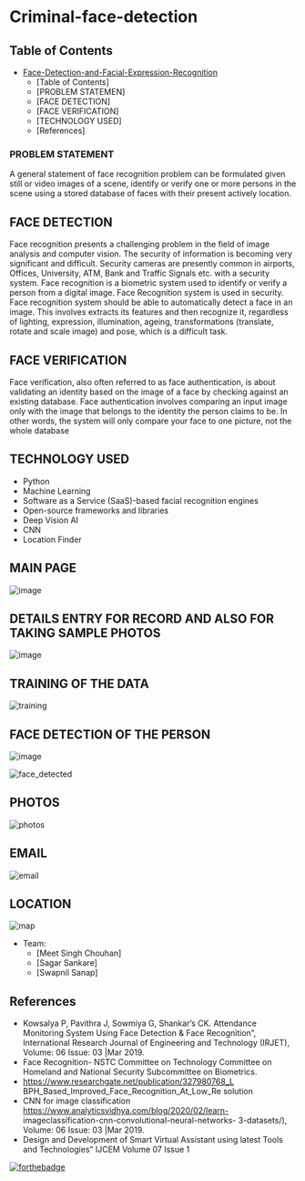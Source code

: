 # Criminal-face-detection

## Table of Contents

- [Face-Detection-and-Facial-Expression-Recognition](#face-detection-and-facial-expression-recognition)
  - [Table of Contents]
  - [PROBLEM STATEMEN]
  - [FACE DETECTION]
  - [FACE VERIFICATION]
  - [TECHNOLOGY USED]
  - [References]



### PROBLEM STATEMENT
A general statement of face recognition problem can be formulated  given still or video images of a scene, identify or verify one or more persons in the scene using a stored database of faces with their present actively location.

## FACE DETECTION
Face recognition presents a challenging problem in the field of image analysis and computer vision. The security of information is becoming very significant and difficult. Security cameras are presently common in airports, Offices, University, ATM, Bank and Traffic Signals etc. with a security system. Face recognition is a biometric system used to identify or verify a person from a digital image. Face Recognition system is used in security. Face recognition system should be able to automatically detect a face in an image. This involves extracts its features and then recognize it, regardless of lighting, expression, illumination, ageing, transformations (translate, rotate and scale image) and pose, which is a difficult task.

## FACE VERIFICATION
Face verification, also often referred to as face authentication, is about validating an identity based on the image of a face by checking against an existing database.
Face authentication involves comparing an input image only with the image that belongs to the identity the person claims to be. In other words, the system will only compare your face to one picture, not the whole database

## TECHNOLOGY USED
- Python
- Machine Learning
- Software as a Service (SaaS)-based facial recognition engines
- Open-source frameworks and libraries
- Deep Vision AI
- CNN
- Location Finder

## MAIN PAGE
![image](https://user-images.githubusercontent.com/67871362/178801358-1bc216de-d758-4767-b3fe-70fb67200da6.png)

## DETAILS ENTRY FOR RECORD AND ALSO FOR TAKING SAMPLE PHOTOS
![image](https://user-images.githubusercontent.com/67871362/178801521-f935d949-bbff-4667-b38a-45a98c08e129.png)

## TRAINING OF THE DATA
![training](https://user-images.githubusercontent.com/67871362/178802366-cf4138c6-5a0f-4828-b9eb-c15c22f51d21.png)

## FACE DETECTION OF THE PERSON
![image](https://user-images.githubusercontent.com/67871362/178801409-35dea222-1cff-47c9-9dd9-6790e60cc49c.png)

![face_detected](https://user-images.githubusercontent.com/67871362/178802078-793ffb09-bcf7-41f9-b493-7e7a51852483.png)

## PHOTOS
![photos](https://user-images.githubusercontent.com/67871362/178802866-e4c26d37-e205-43b7-a7ba-2ff3b9870ada.png)

## EMAIL 
![email](https://user-images.githubusercontent.com/67871362/178803025-fc9bcc99-439e-4b7e-98b9-4b7c2e5759a8.png)

## LOCATION
![map](https://user-images.githubusercontent.com/67871362/178803083-c5e40fd7-1788-42be-9bc1-16b15ab9ea3a.png)


<!-- CONTRIBUTING -->

* Team:
  * [Meet Singh Chouhan]
  * [Sagar Sankare]
  * [Swapnil Sanap]

## References

* Kowsalya P, Pavithra J, Sowmiya G, Shankar’s CK. Attendance Monitoring System Using Face Detection & Face Recognition”, International Research Journal of Engineering and Technology (IRJET), Volume: 06 Issue: 03 |Mar 2019.
* Face Recognition- NSTC Committee on Technology Committee on Homeland and National Security Subcommittee on Biometrics.
* https://www.researchgate.net/publication/327980768_L BPH_Based_Improved_Face_Recognition_At_Low_Re solution
* CNN	for	image	classification https://www.analyticsvidhya.com/blog/2020/02/learn- imageclassification-cnn-convolutional-neural-networks- 3-datasets/), Volume: 06 Issue: 03 |Mar 2019.
* Design and Development of Smart Virtual Assistant using latest Tools and Technologies” IJCEM Volume 07 Issue 1


[![forthebadge](https://forthebadge.com/images/badges/made-with-python.svg)](https://forthebadge.com)

<!-- MARKDOWN LINKS -->
<!-- https://www.markdownguide.org/basic-syntax/#reference-style-links -->
[contributors-shield]: https://img.shields.io/github/contributors/MaharshSuryawala/Face-Detection-and-Facial-Expression-Recognition?style=flat-square 
[contributors-url]: https://github.com/MaharshSuryawala/Face-Detection-and-Facial-Expression-Recognition/graphs/contributors
[license-shield]: https://img.shields.io/github/license/MaharshSuryawala/Face-Detection-and-Facial-Expression-Recognition?style=flat-square?style=flat-square
[license-url]: https://github.com/MaharshSuryawala/Face-Detection-and-Facial-Expression-Recognition?style=flat-square/blob/master/LICENSE.txt
